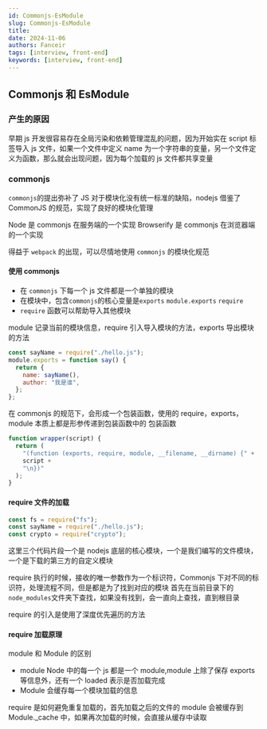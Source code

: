 ```yaml
---
id: Commonjs-EsModule
slug: Commonjs-EsModule
title:
date: 2024-11-06
authors: Fanceir
tags: [interview, front-end]
keywords: [interview, front-end]
---
```


## Commonjs 和 EsModule

### 产生的原因

早期 js 开发很容易存在全局污染和依赖管理混乱的问题，因为开始实在 script 标签导入 js 文件，如果一个文件中定义 name 为一个字符串的变量，另一个文件定义为函数，那么就会出现问题，因为每个加载的 js 文件都共享变量

### commonjs

`commonjs`的提出弥补了 JS 对于模块化没有统一标准的缺陷，nodejs 借鉴了 CommonJS 的规范，实现了良好的模块化管理

Node 是 commonjs 在服务端的一个实现
Browserify 是 commonjs 在浏览器端的一个实现

得益于 `webpack` 的出现，可以尽情地使用 `commonjs` 的模块化规范

#### 使用 commonjs

- 在 `commonjs` 下每一个 js 文件都是一个单独的模块
- 在模块中，包含`commonjs`的核心变量是`exports` `module.exports` `require`
- `require` 函数可以帮助导入其他模块

module 记录当前的模块信息，require 引入导入模块的方法，exports 导出模块的方法

```js
const sayName = require("./hello.js");
module.exports = function say() {
  return {
    name: sayName(),
    author: "我是谁",
  };
};
```

在 commonjs 的规范下，会形成一个包装函数，使用的 require，exports，module 本质上都是形参传递到包装函数中的
包装函数

```js
function wrapper(script) {
  return (
    "(function (exports, require, module, __filename, __dirname) {" +
    script +
    "\n})"
  );
}
```

#### require 文件的加载

```js
const fs = require("fs");
const sayName = require("./hello.js");
const crypto = require("crypto");
```

这里三个代码片段一个是 nodejs 底层的核心模块，一个是我们编写的文件模块，一个是下载的第三方的自定义模块

require 执行的时候，接收的唯一参数作为一个标识符，Commonjs 下对不同的标识符，处理流程不同，但是都是为了找到对应的模块
首先在当前目录下的`node_modules`文件夹下查找，如果没有找到，会一直向上查找，直到根目录

require 的引入是使用了深度优先遍历的方法

#### require 加载原理

module 和 Module 的区别

- module Node 中的每一个 js 都是一个 module,module 上除了保存 exports 等信息外，还有一个 loaded 表示是否加载完成
- Module 会缓存每一个模块加载的信息

require 是如何避免重复加载的，首先加载之后的文件的 module 会被缓存到 Module.\_cache 中，如果再次加载的时候，会直接从缓存中读取

